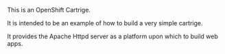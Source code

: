 
This is an OpenShift Cartrige.

It is intended to be an example of how to build a very simple cartrige.

It provides the Apache Httpd server as a platform upon which to build web apps.

